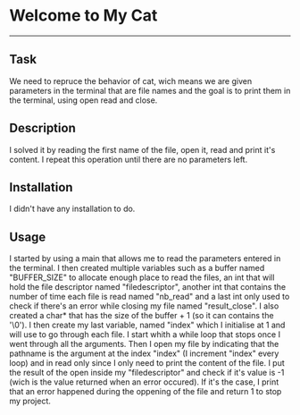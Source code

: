 # Welcome to My Cat
***

## Task
We need to repruce the behavior of cat, wich means we are given parameters in the terminal that are file names and the goal is to print them in the terminal, using open read and close.

## Description
I solved it by reading the first name of the file, open it, read and print it's content. I repeat this operation until there are no parameters left.

## Installation
I didn't have any installation to do.

## Usage
I started by using a main that allows me to read the parameters entered in the terminal. I then created multiple variables such as a buffer named "BUFFER_SIZE" to allocate enough place to read the files, an int that will hold the
file descriptor named "filedescriptor",  another int that contains the number of time each file is read named "nb_read" and a last int only used to check if there's an error while closing my file named "result_close". I also created
a char* that has the size of the buffer + 1 (so it can contains the '\0'). I then create my last variable, named "index" which I initialise at 1 and will use to go through each file. I start whith a while loop that stops once I went
through all the arguments. Then I open my file by indicating that the pathname is the argument at the index "index" (I increment "index" every loop) and in read only since I only need to print the content of the file. I put the
result of the open inside my "filedescriptor" and check if it's value is -1 (wich is the value returned when an error occured). If it's the case, I print that an error happened during the oppening of the file and return 1 to stop
my project.
